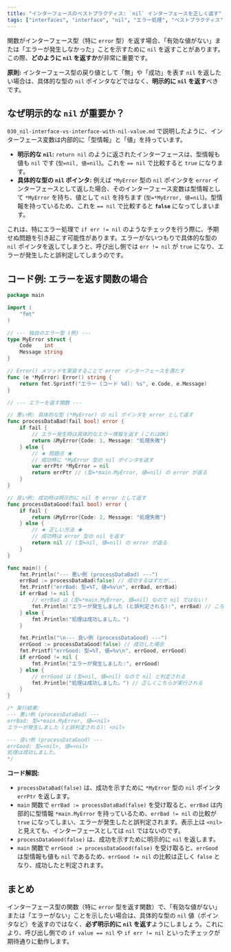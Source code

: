 ```yaml
---
title: "インターフェースのベストプラクティス: `nil` インターフェースを正しく返す"
tags: ["interfaces", "interface", "nil", "エラー処理", "ベストプラクティス", "ポインタ"]
---
```


関数がインターフェース型（特に `error` 型）を返す場合、「有効な値がない」または「エラーが発生しなかった」ことを示すために `nil` を返すことがあります。この際、**どのように `nil` を返すか**が非常に重要です。

**原則:** インターフェース型の戻り値として「無」や「成功」を表す `nil` を返したい場合は、具体的な型の `nil` ポインタなどではなく、**明示的に `nil` を返す**べきです。

## なぜ明示的な `nil` が重要か？

`030_nil-interface-vs-interface-with-nil-value.md` で説明したように、インターフェース変数は内部的に「型情報」と「値」を持っています。

*   **明示的な `nil`:** `return nil` のように返されたインターフェースは、型情報も値も `nil` です (`型=nil, 値=nil`)。これを `== nil` で比較すると `true` になります。
*   **具体的な型の `nil` ポインタ:** 例えば `*MyError` 型の `nil` ポインタを `error` インターフェースとして返した場合、そのインターフェース変数は型情報として `*MyError` を持ち、値として `nil` を持ちます (`型=*MyError, 値=nil`)。型情報を持っているため、これを `== nil` で比較すると **`false`** になってしまいます。

これは、特にエラー処理で `if err != nil` のようなチェックを行う際に、予期せぬ問題を引き起こす可能性があります。エラーがないつもりで具体的な型の `nil` ポインタを返してしまうと、呼び出し側では `err != nil` が `true` になり、エラーが発生したと誤判定してしまうのです。

## コード例: エラーを返す関数の場合

```go title="nil error の返し方: 悪い例と良い例"
package main

import (
	"fmt"
)

// --- 独自のエラー型 (例) ---
type MyError struct {
	Code    int
	Message string
}

// Error() メソッドを実装することで error インターフェースを満たす
func (e *MyError) Error() string {
	return fmt.Sprintf("エラー (コード %d): %s", e.Code, e.Message)
}

// --- エラーを返す関数 ---

// 悪い例: 具体的な型 (*MyError) の nil ポインタを error として返す
func processDataBad(fail bool) error {
	if fail {
		// エラー発生時は具体的なエラー情報を返す (これはOK)
		return &MyError{Code: 1, Message: "処理失敗"}
	} else {
		// ★ 問題点 ★
		// 成功時に *MyError 型の nil ポインタを返す
		var errPtr *MyError = nil
		return errPtr // (型=*main.MyError, 値=nil) の error が返る
	}
}

// 良い例: 成功時は明示的に nil を error として返す
func processDataGood(fail bool) error {
	if fail {
		return &MyError{Code: 2, Message: "処理失敗"}
	} else {
		// ★ 正しい方法 ★
		// 成功時は error 型の nil を返す
		return nil // (型=nil, 値=nil) の error が返る
	}
}

func main() {
	fmt.Println("--- 悪い例 (processDataBad) ---")
	errBad := processDataBad(false) // 成功するはずだが...
	fmt.Printf("errBad: 型=%T, 値=%v\n", errBad, errBad)
	if errBad != nil {
		// errBad は (型=*main.MyError, 値=nil) なので nil ではない！
		fmt.Println("エラーが発生しました (と誤判定される):", errBad) // こちらが実行されてしまう！
	} else {
		fmt.Println("処理は成功しました。")
	}

	fmt.Println("\n--- 良い例 (processDataGood) ---")
	errGood := processDataGood(false) // 成功した場合
	fmt.Printf("errGood: 型=%T, 値=%v\n", errGood, errGood)
	if errGood != nil {
		fmt.Println("エラーが発生しました:", errGood)
	} else {
		// errGood は (型=nil, 値=nil) なので nil と判定される
		fmt.Println("処理は成功しました。") // 正しくこちらが実行される
	}
}

/* 実行結果:
--- 悪い例 (processDataBad) ---
errBad: 型=*main.MyError, 値=<nil>
エラーが発生しました (と誤判定される): <nil>

--- 良い例 (processDataGood) ---
errGood: 型=<nil>, 値=<nil>
処理は成功しました。
*/
```

**コード解説:**

*   `processDataBad(false)` は、成功を示すために `*MyError` 型の `nil` ポインタ `errPtr` を返します。
*   `main` 関数で `errBad := processDataBad(false)` を受け取ると、`errBad` は内部的に型情報 `*main.MyError` を持っているため、`errBad != nil` の比較が `true` になってしまい、エラーが発生したと誤判定されます。表示上は `<nil>` と見えても、インターフェースとしては `nil` ではないのです。
*   `processDataGood(false)` は、成功を示すために明示的に `nil` を返します。
*   `main` 関数で `errGood := processDataGood(false)` を受け取ると、`errGood` は型情報も値も `nil` であるため、`errGood != nil` の比較は正しく `false` となり、成功したと判定されます。

## まとめ

インターフェース型の関数（特に `error` 型を返す関数）で、「有効な値がない」または「エラーがない」ことを示したい場合は、具体的な型の `nil` 値（ポインタなど）を返すのではなく、**必ず明示的に `nil` を返す**ようにしましょう。これにより、呼び出し側での `if value == nil` や `if err != nil` といったチェックが期待通りに動作します。